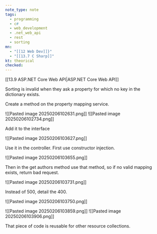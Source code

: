 ```yaml
---
note_type: note
tags:
  - programming
  - c#
  - web_development
  - .net_web_api
  - rest
  - sorting
mn:
  - "[[12 Web Dev]]}"
  - "[[13.7 C Sharp]]"
kt: theorical
checked:
---
```

[[13.9 ASP.NET Core Web API|ASP.NET Core Web API]]

Sorting is invalid when they ask a property for which no key in the dictionary exists. 

Create a method on the property mapping service.

![[Pasted image 20250206102631.png]]
![[Pasted image 20250206102734.png]]

Add it to the interface

![[Pasted image 20250206103627.png]]

Use it in the controller. First use constructor injection.

![[Pasted image 20250206103655.png]]

Then in the get authors method use that method, so if no valid mapping exists, return bad request.

![[Pasted image 20250206103731.png]]

Instead of 500, detail the 400.

![[Pasted image 20250206103750.png]]

![[Pasted image 20250206103859.png]]
![[Pasted image 20250206103906.png]]

That piece of code is reusable for other resource collections. 